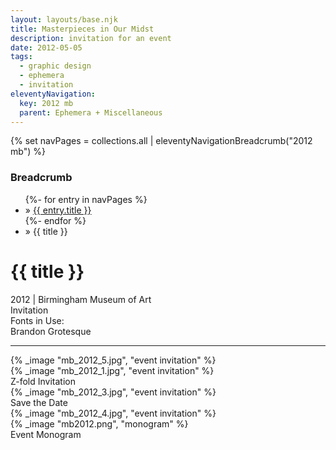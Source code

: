 ```yaml
---
layout: layouts/base.njk
title: Masterpieces in Our Midst
description: invitation for an event
date: 2012-05-05
tags:
  - graphic design
  - ephemera
  - invitation
eleventyNavigation:
  key: 2012 mb
  parent: Ephemera + Miscellaneous
---
```

{% set navPages = collections.all | eleventyNavigationBreadcrumb("2012 mb") %}
<div class="breadcrumb">
    <h3 class="visually-hidden">Breadcrumb</h3>
	<ul class="nav">
            {%- for entry in navPages %}
		<li class="nav-item"{% if entry.url == page.url %} class="active-breadcrumb"{% endif %}> » <a href="{{ entry.url }}">{{ entry.title }}</a></li>
  	    	{%- endfor %}
	    <li class="nav-item"><active-breadcrumb>» {{ title }}</active-breadcrumb></li>
	</ul>
</div>
<div class="container">
	<div class="row"></div>
	<div class="row">
		<div class="col">
			<h1>{{ title }}</h1>
			<figcaption>2012 | Birmingham Museum of Art</figcaption>
			<figcaption>Invitation</figcaption>
			<figcaption>Fonts in Use:</br>Brandon Grotesque</figcaption>
            <hr>
		</div>
        <div class="col-1 col-1-md col-1-lg"></div>
        <div class="col">
			{% _image "mb_2012_5.jpg", "event invitation" %}
		</div>
        <div class="col-1 col-1-md col-1-lg"></div>
	</div>
	<div class="row">
		<div class="col-1 col-1-md col-1-lg"></div>
		<div class="col">
			{% _image "mb_2012_1.jpg", "event invitation" %}
		<figcaption>Z-fold Invitation</figcaption>
		</div>
        <div class="col-1 col-1-md col-1-lg"></div>
	</div>
	<div class="row">
		<div class="col-1 col-1-md col-1-lg"></div>
		<div class="col">
			{% _image "mb_2012_3.jpg", "event invitation" %}
			<figcaption>Save the Date</figcaption>
		</div>
		<div class="col">
			{% _image "mb_2012_4.jpg", "event invitation" %}
		</div>
        <div class="col-1 col-1-md col-1-lg"></div>
	</div>
	<div class="row">
		<div class="col-1 col-1-md col-1-lg"></div>
		<div class="col"></div>
		<div class="col"></div>
		<div class="col">
			{% _image "mb2012.png", "monogram" %}
			<figcaption>Event Monogram</figcaption>
		</div>
		<div class="col-1 col-1-md col-1-lg"></div>
	</div>
</div>